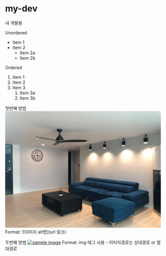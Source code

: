 # my-dev
내 개발용

Unordered 
* Item 1 
* Item 2 
    * Item 2a 
    * Item 2b 

Ordered 
1. Item 1 
1. Item 2 
1. Item 3 
    1. Item 3a 
    1. Item 3b


첫번째 방법 
![Github logo](/images/1.jpg) 
Format: ![이미지 alt명](url 링크) 

두번째 방법 
<a href="#"><img src="https://github.com/myreihek/my-dev/tree/master/images/2.jpg" width="400px" alt="sample image"></a> 
Format: img 태그 사용 - 이미지경로는 상대경로 or 절대경로
